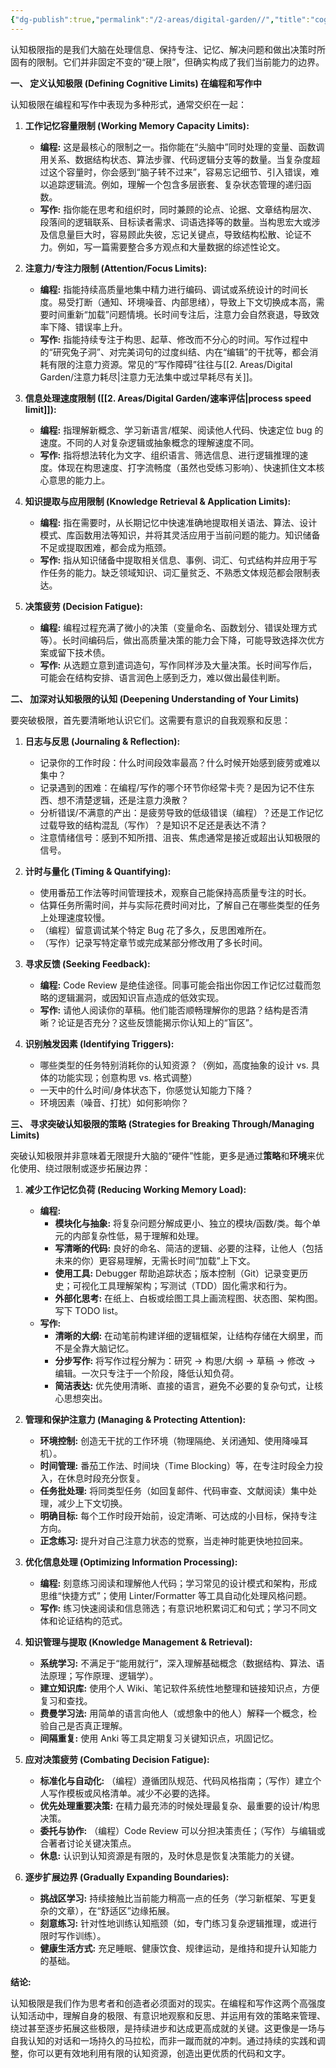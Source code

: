 ```yaml
---
{"dg-publish":true,"permalink":"/2-areas/digital-garden//","title":"cognitive limits","created":"2025-04-17 18:54"}
---
```


认知极限指的是我们大脑在处理信息、保持专注、记忆、解决问题和做出决策时所固有的限制。它们并非固定不变的“硬上限”，但确实构成了我们当前能力的边界。

**一、 定义认知极限 (Defining Cognitive Limits) 在编程和写作中**

认知极限在编程和写作中表现为多种形式，通常交织在一起：

1. **工作记忆容量限制 (Working Memory Capacity Limits):**
   - **编程:** 这是最核心的限制之一。指你能在“头脑中”同时处理的变量、函数调用关系、数据结构状态、算法步骤、代码逻辑分支等的数量。当复杂度超过这个容量时，你会感到“脑子转不过来”，容易忘记细节、引入错误，难以追踪逻辑流。例如，理解一个包含多层嵌套、复杂状态管理的递归函数。
   - **写作:** 指你能在思考和组织时，同时兼顾的论点、论据、文章结构层次、段落间的逻辑联系、目标读者需求、词语选择等的数量。当构思宏大或涉及信息量巨大时，容易顾此失彼，忘记关键点，导致结构松散、论证不力。例如，写一篇需要整合多方观点和大量数据的综述性论文。

2. **注意力/专注力限制 (Attention/Focus Limits):**
   - **编程:** 指能持续高质量地集中精力进行编码、调试或系统设计的时间长度。易受打断（通知、环境噪音、内部思绪），导致上下文切换成本高，需要时间重新“加载”问题情境。长时间专注后，注意力会自然衰退，导致效率下降、错误率上升。
   - **写作:** 指能持续专注于构思、起草、修改而不分心的时间。写作过程中的“研究兔子洞”、对完美词句的过度纠结、内在“编辑”的干扰等，都会消耗有限的注意力资源。常见的“写作障碍”往往与[[2. Areas/Digital Garden/注意力耗尽\|注意力无法集中或过早耗尽有关]]。

1. **信息处理速度限制 ([[2. Areas/Digital Garden/速率评估\|process speed limit]]):**
   - **编程:** 指理解新概念、学习新语言/框架、阅读他人代码、快速定位 bug 的速度。不同的人对复杂逻辑或抽象概念的理解速度不同。
   - **写作:** 指将想法转化为文字、组织语言、筛选信息、进行逻辑推理的速度。体现在构思速度、打字流畅度（虽然也受练习影响）、快速抓住文本核心意思的能力上。

4. **知识提取与应用限制 (Knowledge Retrieval & Application Limits):**
   - **编程:** 指在需要时，从长期记忆中快速准确地提取相关语法、算法、设计模式、库函数用法等知识，并将其灵活应用于当前问题的能力。知识储备不足或提取困难，都会成为瓶颈。
   - **写作:** 指从知识储备中提取相关信息、事例、词汇、句式结构并应用于写作任务的能力。缺乏领域知识、词汇量贫乏、不熟悉文体规范都会限制表达。

5. **决策疲劳 (Decision Fatigue):**
   - **编程:** 编程过程充满了微小的决策（变量命名、函数划分、错误处理方式等）。长时间编码后，做出高质量决策的能力会下降，可能导致选择次优方案或留下技术债。
   - **写作:** 从选题立意到遣词造句，写作同样涉及大量决策。长时间写作后，可能会在结构安排、语言润色上感到乏力，难以做出最佳判断。

**二、 加深对认知极限的认知 (Deepening Understanding of Your Limits)**

要突破极限，首先要清晰地认识它们。这需要有意识的自我观察和反思：

1. **日志与反思 (Journaling & Reflection):**
   - 记录你的工作时段：什么时间段效率最高？什么时候开始感到疲劳或难以集中？
   - 记录遇到的困难：在编程/写作的哪个环节你经常卡壳？是因为记不住东西、想不清楚逻辑，还是注意力涣散？
   - 分析错误/不满意的产出：是疲劳导致的低级错误（编程）？还是工作记忆过载导致的结构混乱（写作）？是知识不足还是表达不清？
   - 注意情绪信号：感到不知所措、沮丧、焦虑通常是接近或超出认知极限的信号。

2. **计时与量化 (Timing & Quantifying):**
   - 使用番茄工作法等时间管理技术，观察自己能保持高质量专注的时长。
   - 估算任务所需时间，并与实际花费时间对比，了解自己在哪些类型的任务上处理速度较慢。
   - （编程）留意调试某个特定 Bug 花了多久，反思困难所在。
   - （写作）记录写特定章节或完成某部分修改用了多长时间。

3. **寻求反馈 (Seeking Feedback):**
   - **编程:** Code Review 是绝佳途径。同事可能会指出你因工作记忆过载而忽略的逻辑漏洞，或因知识盲点造成的低效实现。
   - **写作:** 请他人阅读你的草稿。他们能否顺畅理解你的思路？结构是否清晰？论证是否充分？这些反馈能揭示你认知上的“盲区”。

4. **识别触发因素 (Identifying Triggers):**
   - 哪些类型的任务特别消耗你的认知资源？（例如，高度抽象的设计 vs. 具体的功能实现；创意构思 vs. 格式调整）
   - 一天中的什么时间/身体状态下，你感觉认知能力下降？
   - 环境因素（噪音、打扰）如何影响你？

**三、 寻求突破认知极限的策略 (Strategies for Breaking Through/Managing Limits)**

突破认知极限并非意味着无限提升大脑的“硬件”性能，更多是通过**策略**和**环境**来优化使用、绕过限制或逐步拓展边界：

1. **减少工作记忆负荷 (Reducing Working Memory Load):**
   - **编程:**
     - **模块化与抽象:** 将复杂问题分解成更小、独立的模块/函数/类。每个单元的内部复杂性低，易于理解和处理。
     - **写清晰的代码:** 良好的命名、简洁的逻辑、必要的注释，让他人（包括未来的你）更容易理解，无需长时间“加载”上下文。
     - **使用工具:** Debugger 帮助追踪状态；版本控制（Git）记录变更历史；可视化工具理解架构；写测试（TDD）固化需求和行为。
     - **外部化思考:** 在纸上、白板或绘图工具上画流程图、状态图、架构图。写下 TODO list。
   - **写作:**
     - **清晰的大纲:** 在动笔前构建详细的逻辑框架，让结构存储在大纲里，而不是全靠大脑记忆。
     - **分步写作:** 将写作过程分解为：研究 -> 构思/大纲 -> 草稿 -> 修改 -> 编辑。一次只专注于一个阶段，降低认知负荷。
     - **简洁表达:** 优先使用清晰、直接的语言，避免不必要的复杂句式，让核心思想突出。

2. **管理和保护注意力 (Managing & Protecting Attention):**
   - **环境控制:** 创造无干扰的工作环境（物理隔绝、关闭通知、使用降噪耳机）。
   - **时间管理:** 番茄工作法、时间块（Time Blocking）等，在专注时段全力投入，在休息时段充分恢复。
   - **任务批处理:** 将同类型任务（如回复邮件、代码审查、文献阅读）集中处理，减少上下文切换。
   - **明确目标:** 每个工作时段开始前，设定清晰、可达成的小目标，保持专注方向。
   - **正念练习:** 提升对自己注意力状态的觉察，当走神时能更快地拉回来。

3. **优化信息处理 (Optimizing Information Processing):**
   - **编程:** 刻意练习阅读和理解他人代码；学习常见的设计模式和架构，形成思维“快捷方式”；使用 Linter/Formatter 等工具自动化处理风格问题。
   - **写作:** 练习快速阅读和信息筛选；有意识地积累词汇和句式；学习不同文体和论证结构的范式。

4. **知识管理与提取 (Knowledge Management & Retrieval):**
   - **系统学习:** 不满足于“能用就行”，深入理解基础概念（数据结构、算法、语法原理；写作原理、逻辑学）。
   - **建立知识库:** 使用个人 Wiki、笔记软件系统性地整理和链接知识点，方便复习和查找。
   - **费曼学习法:** 用简单的语言向他人（或想象中的他人）解释一个概念，检验自己是否真正理解。
   - **间隔重复:** 使用 Anki 等工具定期复习关键知识点，巩固记忆。

5. **应对决策疲劳 (Combating Decision Fatigue):**
   - **标准化与自动化:** （编程）遵循团队规范、代码风格指南；（写作）建立个人写作模板或风格清单。减少不必要的选择。
   - **优先处理重要决策:** 在精力最充沛的时候处理最复杂、最重要的设计/构思决策。
   - **委托与协作:** （编程）Code Review 可以分担决策责任；（写作）与编辑或合著者讨论关键决策点。
   - **休息:** 认识到认知资源是有限的，及时休息是恢复决策能力的关键。

6. **逐步扩展边界 (Gradually Expanding Boundaries):**
   - **挑战区学习:** 持续接触比当前能力稍高一点的任务（学习新框架、写更复杂的文章），在“舒适区”边缘拓展。
   - **刻意练习:** 针对性地训练认知瓶颈（如，专门练习复杂逻辑推理，或进行限时写作训练）。
   - **健康生活方式:** 充足睡眠、健康饮食、规律运动，是维持和提升认知能力的基础。

**结论:**

认知极限是我们作为思考者和创造者必须面对的现实。在编程和写作这两个高强度认知活动中，理解自身的极限、有意识地观察和反思、并运用有效的策略来管理、绕过甚至逐步拓展这些极限，是持续进步和达成更高成就的关键。这更像是一场与自我认知的对话和一场持久的马拉松，而非一蹴而就的冲刺。通过持续的实践和调整，你可以更有效地利用有限的认知资源，创造出更优质的代码和文字。
